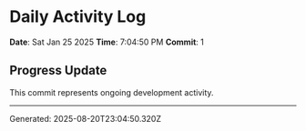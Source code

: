 # Daily Activity Log

**Date**: Sat Jan 25 2025
**Time**: 7:04:50 PM
**Commit**: 1

## Progress Update

This commit represents ongoing development activity.

---
Generated: 2025-08-20T23:04:50.320Z
